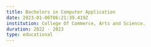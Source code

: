 ```yaml
---
title: Bachelors in Computer Application
date: 2023-01-06T06:21:39.419Z
institution: College Of Commerce, Arts and Science.
duration: 2022 - 2023
type: educational
---
```

